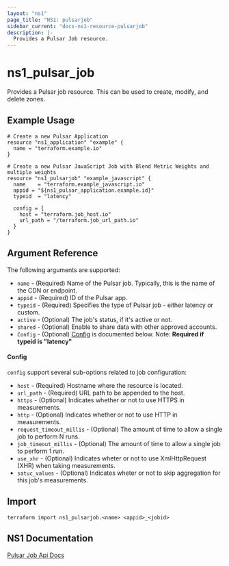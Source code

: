 ```yaml
---
layout: "ns1"
page_title: "NS1: pulsarjob"
sidebar_current: "docs-ns1-resource-pulsarjob"
description: |-
  Provides a Pulsar Job resource.
---
```


# ns1\_pulsar\_job

Provides a Pulsar job resource. This can be used to create, modify, and delete zones.

## Example Usage

```hcl
# Create a new Pulsar Application
resource "ns1_application" "example" {
  name = "terraform.example.io"
}

# Create a new Pulsar JavaScript Job with Blend Metric Weights and multiple weights
resource "ns1_pulsarjob" "example_javascript" {
  name    = "terraform.example_javascript.io"
  appid = "${ns1_pulsar_application.example.id}"
  typeid  = "latency"
  
  config = {
    host = "terraform.job_host.io"
    url_path = "/terraform.job_url_path.io"
  }
}
```

## Argument Reference

The following arguments are supported:

* `name` - (Required) Name of the Pulsar job. Typically, this is the name of the CDN or endpoint.
* `appid` - (Required) ID of the Pulsar app.
* `typeid` - (Required) Specifies the type of Pulsar job - either latency or custom.
* `active` - (Optional) The job's status, if it's active or not.
* `shared` - (Optional) Enable to share data with other approved accounts.
* `Config` - (Optional) [Config](#config-1) is documented below. Note: **Required if typeid is "latency"** 


#### Config

`config` support several sub-options related to job configuration:

* `host` - (Required) Hostname where the resource is located.
* `url_path` - (Required) URL path to be appended to the host.
* `https` - (Optional) Indicates whether or not to use HTTPS in measurements.
* `http` - (Optional) Indicates whether or not to use HTTP in measurements.
* `request_timeout_millis` - (Optional) The amount of time to allow a single job to perform N runs.
* `job_timeout_millis` - (Optional) The amount of time to allow a single job to perform 1 run.
* `use_xhr` - (Optional) Indicates wheter or not to use XmlHttpRequest (XHR) when taking measurements.
* `satuc_values` - (Optional) Indicates wheter or not to skip aggregation for this job's measurements.

## Import

`terraform import ns1_pulsarjob.<name> <appid>_<jobid>`

## NS1 Documentation

[Pulsar Job Api Docs](https://ns1.com/api#jobs)
